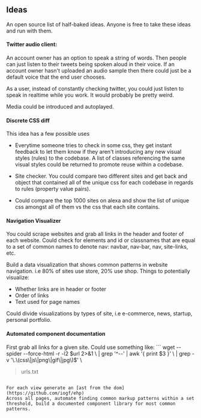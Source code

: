 ## Ideas

An open source list of half-baked ideas.  Anyone is free to take these ideas
and run with them.

#### Twitter audio client:

An account owner has an option to speak a string of words. Then people can just
listen to their tweets being spoken aloud in their voice.  If an account owner
hasn't uploaded an audio sample then there could just be a default voice that
the end user chooses.

As a user, instead of constantly checking twitter, you could just listen to
speak in realtime while you work.  It would probably be pretty weird.

Media could be introduced and autoplayed.

#### Discrete CSS diff

This idea has a few possible uses

* Everytime someone tries to check in some css, they get instant feedback to
  let them know if they aren't introducing any new visual styles (rules) to the
  codebase.  A list of classes referencing the same visual styles could be
  returned to promote reuse within a codebase.

* Site checker. You could compare two different sites and get back and object
  that contained all of the unique css for each codebase in regards to rules
  (property value pairs).

* Could compare the top 1000 sites on alexa and show the list of unique css
  amongst all of them vs the css that each site contains.


#### Navigation Visualizer

You could scrape websites and grab all links in the header and footer of each
website.  Could check for elements and id or classnames that are equal to a set
of common names to denote nav: navbar, nav-bar, nav, site-links, etc.

Build a data visualization that shows common patterns in website navigation.
i.e 80%  of sites use store, 20% use shop.  Things to potentially visualize:
  * Whether links are in header or footer
  * Order of links
  * Text used for page names

Could divide visualizations by types of site, i.e e-commerce, news, startup,
personal portfolio.

#### Automated component documentation

First grab all links for a given site. Could use something like: ``` wget
--spider --force-html -r -l2 $url 2>&1 \ | grep '^--' | awk '{ print $3 }' \ |
grep -v '\.\(css\|js\|png\|gif\|jpg\)$' \
  > urls.txt
```

For each view generate an [ast from the dom](https://github.com/iogf/ehp)
Across all pages, automate finding common markup patterns within a set
threshold, build a documented component library for most common patterns.


